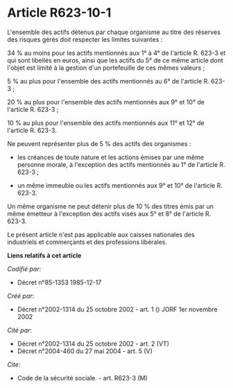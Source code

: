 # Article R623-10-1

L'ensemble des actifs détenus par chaque organisme au titre des réserves des risques gérés doit respecter les limites
suivantes :

34 % au moins pour les actifs mentionnés aux 1° à 4° de l'article R. 623-3 et qui sont libellés en euros, ainsi que les
actifs du 5° de ce même article dont l'objet est limité à la gestion d'un portefeuille de ces mêmes valeurs ;

5 % au plus pour l'ensemble des actifs mentionnés au 6° de l'article R. 623-3 ;

20 % au plus pour l'ensemble des actifs mentionnés aux 9° et 10° de l'article R. 623-3 ;

10 % au plus pour l'ensemble des actifs mentionnés aux 11° et 12° de l'article R. 623-3.

Ne peuvent représenter plus de 5 % des actifs des organismes :

- les créances de toute nature et les actions émises par une même personne morale, à l'exception des actifs mentionnés au 1°
de l'article R. 623-3 ;

- un même immeuble ou les actifs mentionnés aux 9° et 10° de l'article R. 623-3.

Un même organisme ne peut détenir plus de 10 % des titres émis par un même émetteur à l'exception des actifs visés aux 5° et
8° de l'article R. 623-3.

Le présent article n'est pas applicable aux caisses nationales des industriels et commerçants et des professions libérales.

**Liens relatifs à cet article**

_Codifié par_:

  - Décret n°85-1353 1985-12-17

_Créé par_:

  - Décret n°2002-1314 du 25 octobre 2002 - art. 1 () JORF 1er novembre 2002

_Cité par_:

  - Décret n°2002-1314 du 25 octobre 2002 - art. 2 (VT)
  - Décret n°2004-460 du 27 mai 2004 - art. 5 (V)

_Cite_:

  - Code de la sécurité sociale. - art. R623-3 (M)
